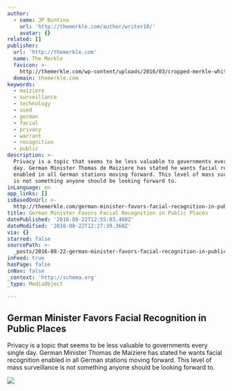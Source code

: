 ```yaml
---
author:
  - name: JP Buntinx
    url: 'http://themerkle.com/author/writer10/'
    avatar: {}
related: []
publisher:
  url: 'http://themerkle.com'
  name: The Merkle
  favicon: >-
    http://themerkle.com/wp-content/uploads/2016/03/cropped-merkle-white-1-192x192.png
  domain: themerkle.com
keywords:
  - maiziere
  - surveillance
  - technology
  - used
  - german
  - facial
  - privacy
  - warrant
  - recognition
  - public
description: >-
  Privacy is a topic that seems to be less valuable to governments every single
  day. German Minister Thomas de Maiziere has stated he wants facial recognition
  enabled in all German stations moving forward. This level of mass surveillance
  is not something anyone should be looking forward to.
inLanguage: en
app_links: []
isBasedOnUrl: >-
  http://themerkle.com/german-minister-favors-facial-recognition-in-public-places/
title: German Minister Favors Facial Recognition in Public Places
datePublished: '2016-08-22T12:55:03.468Z'
dateModified: '2016-08-22T12:27:39.360Z'
via: {}
starred: false
sourcePath: >-
  _posts/2016-08-22-german-minister-favors-facial-recognition-in-public-places.md
inFeed: true
hasPage: false
inNav: false
_context: 'http://schema.org'
_type: MediaObject

---
```

<article style=""><h1>German Minister Favors Facial Recognition in Public Places</h1><p>Privacy is a topic that seems to be less valuable to governments every single day. German Minister Thomas de Maiziere has stated he wants facial recognition enabled in all German stations moving forward. This level of mass surveillance is not something anyone should be looking forward to.</p><img src="http://themerkle.com/wp-content/uploads/2016/08/shutterstock_224626564.jpg" /></article>